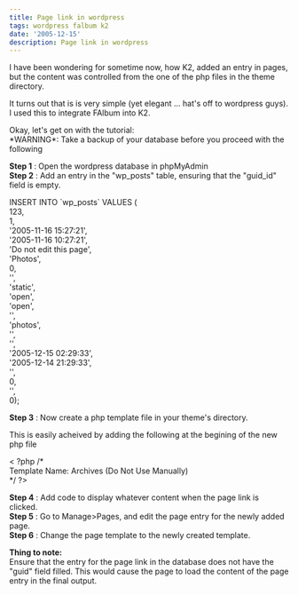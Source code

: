 ```yaml
---
title: Page link in wordpress
tags: wordpress falbum k2
date: '2005-12-15'
description: Page link in wordpress
---
```


I have been wondering for sometime now, how K2, added an entry in pages, but the content was controlled from the one of the php files in the theme directory.

It turns out that is is very simple (yet elegant ... hat's off to wordpress guys). I used this to integrate FAlbum into K2\.

Okay, let's get on with the tutorial:  
\*WARNING\*: Take a backup of your database before you proceed with the following

**Step 1** : Open the wordpress database in phpMyAdmin  
**Step 2** : Add an entry in the "wp\_posts" table, ensuring that the "guid\_id" field is empty.

INSERT INTO \`wp\_posts\` VALUES (  
123,  
1,  
'2005-11-16 15:27:21',  
'2005-11-16 10:27:21',  
'Do not edit this page',  
'Photos',  
0,  
'',  
'static',  
'open',  
'open',  
'',  
'photos',  
'',  
'',  
'2005-12-15 02:29:33',  
'2005-12-14 21:29:33',  
'',  
0,  
'',  
0);

**Step 3** : Now create a php template file in your theme's directory.

This is easily acheived by adding the following at the begining of the new php file

< ?php /\*  
Template Name: Archives (Do Not Use Manually)  
\*/ ?\>

**Step 4** : Add code to display whatever content when the page link is clicked.  
**Step 5** : Go to Manage\>Pages, and edit the page entry for the newly added page.  
**Step 6** : Change the page template to the newly created template.

**Thing to note:**  
Ensure that the entry for the page link in the database does not have the "guid" field filled. This would cause the page to load the content of the page entry in the final output.
